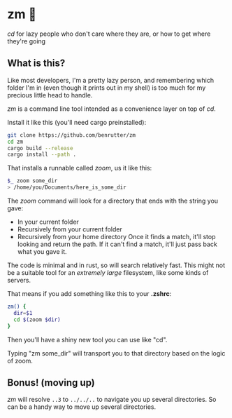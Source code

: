 # zm 🦘
*cd* for lazy people who don't care where they are, or how to get where they're going

## What is this?

Like most developers, I'm a pretty lazy person, and remembering which folder I'm in (even though it prints out in my shell) is too much for my precious little head to handle.

*zm* is a command line tool intended as a convenience layer on top of *cd*.

Install it like this (you'll need cargo preinstalled):

```bash
git clone https://github.com/benrutter/zm
cd zm
cargo build --release
cargo install --path .
```

That installs a runnable called *zoom*, us it like this:

```bash
$_ zoom some_dir
> /home/you/Documents/here_is_some_dir
```

The *zoom* command will look for a directory that ends with the string you gave:
- In your current folder
- Recursively from your current folder
- Recursively from your home directory
Once it finds a match, it'll stop looking and return the path. If it can't find a match, it'll just pass back what you gave it.

The code is minimal and in rust, so will search relatively fast. This might not be a suitable tool for an *extremely large* filesystem, like some kinds of servers.

That means if you add something like this to your **.zshrc**:

```zsh
zm() {
  dir=$1
  cd $(zoom $dir)
}
```

Then you'll have a shiny new tool you can use like "cd".

Typing "zm some_dir" will transport you to that directory based on the logic of zoom.


## Bonus! (moving up)

*zm* will resolve `..3` to `../../..` to navigate you up several directories. So can be a handy way to move up several directories.
